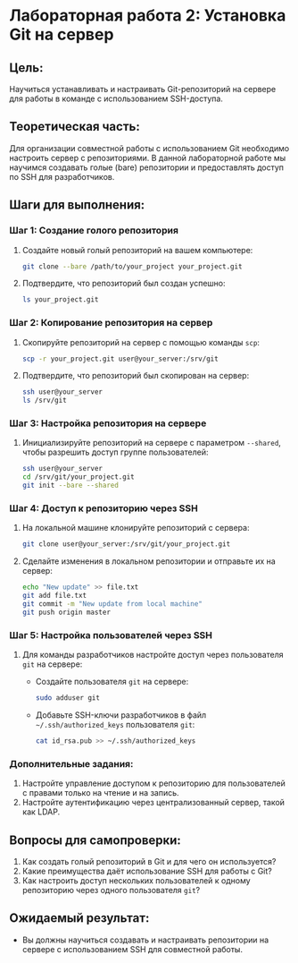 # Лабораторная работа 2: Установка Git на сервер

## Цель:
Научиться устанавливать и настраивать Git-репозиторий на сервере для работы в команде с использованием SSH-доступа.

## Теоретическая часть:
Для организации совместной работы с использованием Git необходимо настроить сервер с репозиториями. В данной лабораторной работе мы научимся создавать голые (bare) репозитории и предоставлять доступ по SSH для разработчиков.

## Шаги для выполнения:

### Шаг 1: Создание голого репозитория
1. Создайте новый голый репозиторий на вашем компьютере:
   ```bash
   git clone --bare /path/to/your_project your_project.git
   ```

2. Подтвердите, что репозиторий был создан успешно:
   ```bash
   ls your_project.git
   ```

### Шаг 2: Копирование репозитория на сервер
1. Скопируйте репозиторий на сервер с помощью команды `scp`:
   ```bash
   scp -r your_project.git user@your_server:/srv/git
   ```

2. Подтвердите, что репозиторий был скопирован на сервер:
   ```bash
   ssh user@your_server
   ls /srv/git
   ```

### Шаг 3: Настройка репозитория на сервере
1. Инициализируйте репозиторий на сервере с параметром `--shared`, чтобы разрешить доступ группе пользователей:
   ```bash
   ssh user@your_server
   cd /srv/git/your_project.git
   git init --bare --shared
   ```

### Шаг 4: Доступ к репозиторию через SSH
1. На локальной машине клонируйте репозиторий с сервера:
   ```bash
   git clone user@your_server:/srv/git/your_project.git
   ```

2. Сделайте изменения в локальном репозитории и отправьте их на сервер:
   ```bash
   echo "New update" >> file.txt
   git add file.txt
   git commit -m "New update from local machine"
   git push origin master
   ```

### Шаг 5: Настройка пользователей через SSH
1. Для команды разработчиков настройте доступ через пользователя `git` на сервере:
   - Создайте пользователя `git` на сервере:
     ```bash
     sudo adduser git
     ```

   - Добавьте SSH-ключи разработчиков в файл `~/.ssh/authorized_keys` пользователя `git`:
     ```bash
     cat id_rsa.pub >> ~/.ssh/authorized_keys
     ```

### Дополнительные задания:
1. Настройте управление доступом к репозиторию для пользователей с правами только на чтение и на запись.
2. Настройте аутентификацию через централизованный сервер, такой как LDAP.

## Вопросы для самопроверки:
1. Как создать голый репозиторий в Git и для чего он используется?
2. Какие преимущества даёт использование SSH для работы с Git?
3. Как настроить доступ нескольких пользователей к одному репозиторию через одного пользователя `git`?

## Ожидаемый результат:
- Вы должны научиться создавать и настраивать репозитории на сервере с использованием SSH для совместной работы.
